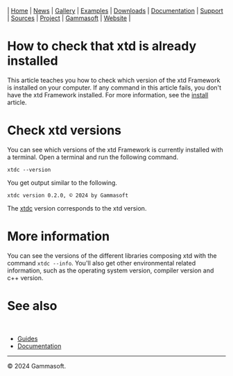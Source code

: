 | [Home](home.md) | [News](news.md) | [Gallery](gallery.md) | [Examples](examples.md) | [Downloads](downloads.md) | [Documentation](documentation.md) | [Support](support.md) | [Sources](https://github.com/gammasoft71/xtd) | [Project](https://sourceforge.net/projects/xtdpro/) | [Gammasoft](gammasoft.md) | [Website](https://gammasoft71.github.io/xtd) |

# How to check that xtd is already installed

This article teaches you how to check which version of the xtd Framework is installed on your computer.
If any command in this article fails, you don't have the xtd Framework installed. For more information, see the [install](downloads.md) article.

# Check xtd versions
You can see which versions of the xtd Framework is currently installed with a terminal. Open a terminal and run the following command.

```shell
xtdc --version
```

You get output similar to the following.

```
xtdc version 0.2.0, © 2024 by Gammasoft
```

The [xtdc](https://github.com/gammasoft71/xtd/blob/master/tools/xtdc/README.md) version corresponds to the xtd version.

# More information

You can see the versions of the different libraries composing xtd with the command ```xtdc --info```.
You'll also get other environmental related information, such as the operating system version, compiler version and c++ version.

# See also
​
* [Guides](guides.md)
* [Documentation](documentation.md)

______________________________________________________________________________________________

© 2024 Gammasoft.
